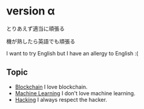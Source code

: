 # version α
とりあえず適当に頑張る

機が熟したら英語でも頑張る

I want to try English but I have an allergy to English :(

## Topic
- [Blockchain](./blockchain/README.md) I love blockchain.
- [Machine Learning](./machinelearning/README.md) I don't love machine learning.
- [Hacking](./hacking./README.md) I always respect the hacker.